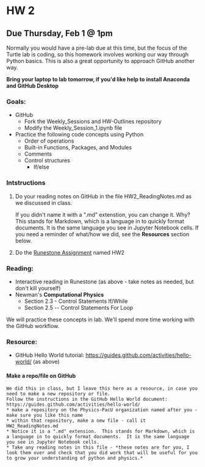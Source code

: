 # HW 2
## Due Thursday, Feb 1 @ 1pm
Normally you would have a pre-lab due at this time, but the focus of the Turtle lab is coding, so this homework involves working our way through Python basics.  This is also a great opportunity to approach GitHub another way.

__Bring your laptop to lab tomorrow, if you'd like help to install Anaconda and GitHub Desktop__

### Goals: 
* GitHub
  * Fork the Weekly_Sessions and HW-Outlines repository
  * Modify the Weekly_Session_1.ipynb file 
* Practice the following code concepts using Python 
  * Order of operations
  * Built-in Functions, Packages, and Modules
  * Comments 
  * Control structures
    * If/else

### Intstructions

1.  Do your reading notes on GitHub in the file HW2_ReadingNotes.md as we discussed in class. 

    If you didn't name it with a ".md" extenstion, you can change it.  Why?  
    This stands for Markdown, which is a language in to quickly format documents.  It is the same language you see in Jupyter Notebook cells.  If you need a reminder of what/how we did, see the __Resources__ section below.

2.  Do the [Runestone Assignment](https://runestone.academy/runestone/static/PHY325/index.html) named HW2

### Reading: 
* Interactive reading in Runestone (as above - take notes as needed, but don't kill yourself)
* Newman's __Computational Physics__
  * Section 2.3 - Control Statements If/While
  * Section 2.5 -- Control Statements For Loop
  
We will practice these concepts in lab.  We'll spend more time working with the GitHub workflow.

### Resource:
* GitHub Hello World tutorial: https://guides.github.com/activities/hello-world/ (as above)

#### Make a repo/file on GitHub 
    We did this in class, but I leave this here as a resource, in case you need to make a new repository or file.
    Follow the instructions in the GitHub Hello World document: https://guides.github.com/activities/hello-world/ 
    * make a repository on the Physics-PacU organization named after you - make sure you like this name
    * within that repository, make a new file - call it HW2_ReadingNotes.md
    * Notice it is a ".md" extension.  This stands for Markdown, which is a language in to quickly format documents.  It is the same language you see in Jupyter Notebook cells.
    * Take any reading notes in this file - *these notes are for you, I look them over and check that you did work that will be useful for you to grow your understanding of python and physics.*




